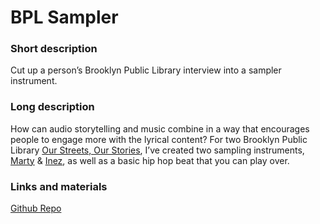 # BPL Sampler  
### Short description  
Cut up a person’s Brooklyn Public Library interview into a sampler instrument.  

### Long description  
How can audio storytelling and music combine in a way that encourages people to engage more with the lyrical content? For two Brooklyn Public Library [Our Streets, Our Stories](http://www.bklynlibrary.org/seniors/our-streets-our-stories-o), I’ve created two sampling instruments, [Marty](https://github.com/nypl-openaudio/data-brooklyn-public-library/blob/master/transcripts/text/marty-needelman-0001.text) & [Inez](https://github.com/nypl-openaudio/data-brooklyn-public-library/blob/master/transcripts/text/inez-spencer-0001.text), as well as a basic hip hop beat that you can play over.  
### Links and materials  
[Github Repo](https://github.com/kning/bpl_sampler)
